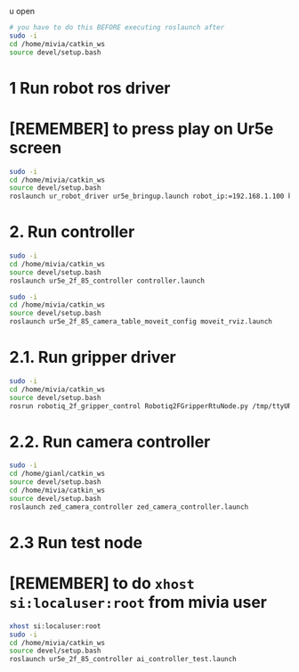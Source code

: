 u open
```bash
# you have to do this BEFORE executing roslaunch after
sudo -i
cd /home/mivia/catkin_ws
source devel/setup.bash
```

# 1 Run robot ros driver
# [REMEMBER] to press play on Ur5e screen
```bash
sudo -i
cd /home/mivia/catkin_ws
source devel/setup.bash
roslaunch ur_robot_driver ur5e_bringup.launch robot_ip:=192.168.1.100 kinematics_config:="/home/docker_ubuntu20/robot_calibration.yaml" use_tool_communication:=true tool_voltage:=24 tool_parity:=0 tool_baud_rate:=115200 tool_stop_bits:=1 tool_rx_idle_chars:=1.5 tool_tx_idle_chars:=3.5 tool_device_name:=/tmp/ttyUR robot_description_file:="/home/mivia/catkin_ws/src/Ur5e-2f-85f/ur5e_2f_85_description/launch/load_ur5e_2f_85.launch"
```

# 2. Run controller
```bash
sudo -i
cd /home/mivia/catkin_ws
source devel/setup.bash
roslaunch ur5e_2f_85_controller controller.launch 
```

```bash
sudo -i
cd /home/mivia/catkin_ws
source devel/setup.bash
roslaunch ur5e_2f_85_camera_table_moveit_config moveit_rviz.launch
``` 

# 2.1. Run gripper driver
```bash
sudo -i
cd /home/mivia/catkin_ws
source devel/setup.bash
rosrun robotiq_2f_gripper_control Robotiq2FGripperRtuNode.py /tmp/ttyUR
```

# 2.2. Run camera controller
```bash
sudo -i
cd /home/gianl/catkin_ws
source devel/setup.bash
cd /home/mivia/catkin_ws
source devel/setup.bash
roslaunch zed_camera_controller zed_camera_controller.launch
```

# 2.3 Run test node
# [REMEMBER] to do `xhost si:localuser:root` from mivia user
```bash
xhost si:localuser:root
sudo -i
cd /home/mivia/catkin_ws
source devel/setup.bash
roslaunch ur5e_2f_85_controller ai_controller_test.launch
```